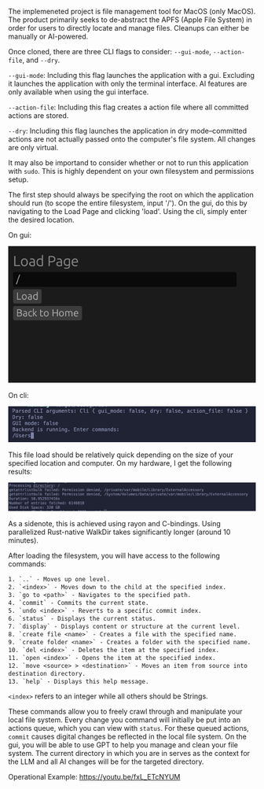 The implemeneted project is file management tool for MacOS (only MacOS). The product primarily seeks to de-abstract the APFS (Apple File System) in order for users to directly locate and manage files. Cleanups can either be manually or AI-powered.

Once cloned, there are three CLI flags to consider: `--gui-mode`, `--action-file`, and `--dry`.

`--gui-mode`: Including this flag launches the application with a gui. Excluding it launches the application with only the terminal interface. AI features are only available when using the gui interface.

`--action-file`: Including this flag creates a action file where all committed actions are stored.

`--dry`: Including this flag launches the application in dry mode–committed actions are not actually passed onto the computer's file system. All changes are only virtual.

It may also be importand to consider whether or not to run this application with `sudo`. This is highly dependent on your own filesystem and permissions setup.

The first step should always be specifying the root on which the application should run (to scope the entire filesystem, input '/'). On the gui, do this by navigating to the Load Page and clicking 'load'. Using the cli, simply enter the desired location. 

On gui:

![performance image](media/gui-load.png "Optional title")

On cli:

![performance image](media/cli-load.png "Optional title")

This file load should be relatively quick depending on the size of your specified location and computer. On my hardware, I get the following results:

![performance image](media/performance.png "Optional title")

As a sidenote, this is achieved using rayon and C-bindings. Using parallelized Rust-native WalkDir takes significantly longer (around 10 minutes).


After loading the filesystem, you will have access to the following commands:
```
1. `..` - Moves up one level.
2. `<index>` - Moves down to the child at the specified index.
3. `go to <path>` - Navigates to the specified path.
4. `commit` - Commits the current state.
5. `undo <index>` - Reverts to a specific commit index.
6. `status` - Displays the current status.
7. `display` - Displays content or structure at the current level.
8. `create file <name>` - Creates a file with the specified name.
9. `create folder <name>` - Creates a folder with the specified name.
10. `del <index>` - Deletes the item at the specified index.
11. `open <index>` - Opens the item at the specified index.
12. `move <source> > <destination>` - Moves an item from source into destination directory.
13. `help` - Displays this help message.
```

`<index>` refers to an integer while all others should be Strings.

These commands allow you to freely crawl through and manipulate your local file system. Every change you command will initially be put into an actions queue, which you can view with `status`.
For these queued actions, `commit` causes digital changes be reflected in the local file system. On the gui, you will be able to use GPT to help you manage and clean your file system. The current
directory in which you are in serves as the context for the LLM and all AI changes will be for the targeted directory.

Operational Example: https://youtu.be/fxL_ETcNYUM

